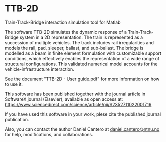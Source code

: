 # TTB-2D
Train-Track-Bridge interaction simulation tool for Matlab

The software TTB-2D simulates the dynamic response of a Train-Track-Bridge system in a 2D representation. The train is represented as a succession of multiple vehicles. The track includes rail irregularities and models the rail, pad, sleeper, ballast, and sub-ballast. The bridge is modelled as a beam in finite element formulation with customizable support conditions, which effectively enables the representation of a wide range of structural configurations. This validated numerical model accounts for the vehicle-infrastructure interaction. 

See the document "TTB-2D - User guide.pdf" for more information on how to use it.

This software has been published together with the journal article in SoftwareX journal (Elsevier), available as open access at:
https://www.sciencedirect.com/science/article/pii/S2352711022001716

If you have used this software in your work, plese cite the published journal publication.

Also, you can contact the author Daniel Cantero at daniel.cantero@ntnu.no for help, modifications, and collaborations.
